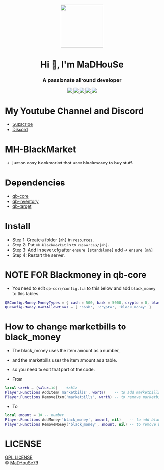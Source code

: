 <p align="center">
    <img width="140" src="https://icons.iconarchive.com/icons/iconarchive/red-orb-alphabet/128/Letter-M-icon.png" />  
    <h1 align="center">Hi 👋, I'm MaDHouSe</h1>
    <h3 align="center">A passionate allround developer </h3>    
</p>

<p align="center">
  <a href="https://github.com/MaDHouSe79/mh-blackmarket/issues">
    <img src="https://img.shields.io/github/issues/MaDHouSe79/mh-blackmarket"/> 
  </a>
  <a href="https://github.com/MaDHouSe79/mh-blackmarket/watchers">
    <img src="https://img.shields.io/github/watchers/MaDHouSe79/mh-blackmarket"/> 
  </a> 
  <a href="https://github.com/MaDHouSe79/mh-blackmarket/network/members">
    <img src="https://img.shields.io/github/forks/MaDHouSe79/mh-blackmarket"/> 
  </a>  
  <a href="https://github.com/MaDHouSe79/mh-blackmarket/stargazers">
    <img src="https://img.shields.io/github/stars/MaDHouSe79/mh-blackmarket?color=white"/> 
  </a>
  <a href="https://github.com/MaDHouSe79/mh-blackmarket/blob/main/LICENSE">
    <img src="https://img.shields.io/github/license/MaDHouSe79/mh-blackmarket?color=black"/> 
  </a>      
</p>

# My Youtube Channel and Discord
- [Subscribe](https://www.youtube.com/c/@MaDHouSe79) 
- [Discord](https://discord.gg/vJ9EukCmJQ)

# MH-BlackMarket
- just an easy blackmarket that uses blackmoney to buy stuff.

# Dependencies
- [qb-core](https://github.com/qbcore-framework/qb-core)
- [qb-inventory](https://github.com/qbcore-framework/qb-inventory)
- [qb-target](https://github.com/qbcore-framework/qb-target)

# Install
- Step 1: Create a folder `[mh]` in `resources`. 
- Step 2: Put `mh-blackmarket` in to `resources/[mh]`.
- Step 3: Add in sever.cfg after `ensure [standalone]` add -> `ensure [mh]`
- Step 4: Restart the server.

# NOTE FOR Blackmoney in qb-core
- You need to edit `qb-core/config.lua` to this below and add `black_money` to this tables.
```lua
QBConfig.Money.MoneyTypes = { cash = 500, bank = 5000, crypto = 0, black_money = 0 }
QBConfig.Money.DontAllowMinus = { 'cash', 'crypto', 'black_money' }
```

# How to change marketbills to black_money 
- The black_money uses the item amount as a number, 
- and the marketbills uses the item amount as a table.
- so you need to edit that part of the code.

- From 
```lua
local worth = {value=10} -- table
Player.Functions.AddItem('marketbills', worth)    -- to add marketbills
Player.Functions.RemoveItem('marketbills', worth) -- to remove marketbills
```
- To
```lua
local amount = 10 -- number
Player.Functions.AddMoney('black_money', amount, nil)    -- to add blackmoney
Player.Functions.RemoveMoney('black_money', amount, nil) -- to remove blackmoney
```

# LICENSE
[GPL LICENSE](./LICENSE)<br />
&copy; [MaDHouSe79](https://www.youtube.com/@MaDHouSe79)

